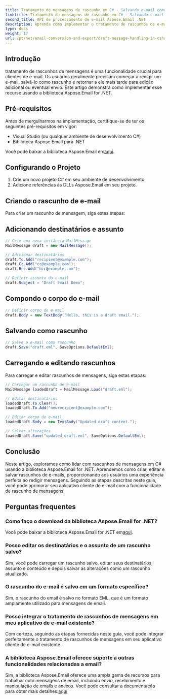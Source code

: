 ```yaml
---
title: Tratamento de mensagens de rascunho em C# - Salvando e-mail como rascunho
linktitle: Tratamento de mensagens de rascunho em C# - Salvando e-mail como rascunho
second_title: API de processamento de e-mail Aspose.Email .NET
description: Aprenda como implementar o tratamento de rascunhos de e-mail em C# usando Aspose.Email for .NET. Crie, edite e salve rascunhos com facilidade.
type: docs
weight: 17
url: /pt/net/email-conversion-and-export/draft-message-handling-in-csharp-saving-email-as-draft/
---
```


## Introdução

tratamento de rascunhos de mensagens é uma funcionalidade crucial para clientes de e-mail. Os usuários geralmente precisam começar a redigir um e-mail, salvá-lo como rascunho e retornar a ele mais tarde para edição adicional ou eventual envio. Este artigo demonstra como implementar esse recurso usando a biblioteca Aspose.Email for .NET.

## Pré-requisitos

Antes de mergulharmos na implementação, certifique-se de ter os seguintes pré-requisitos em vigor:

- Visual Studio (ou qualquer ambiente de desenvolvimento C#)
- Biblioteca Aspose.Email para .NET

 Você pode baixar a biblioteca Aspose.Email em[aqui](https://releases.aspose.com/email/net).

## Configurando o Projeto

1. Crie um novo projeto C# em seu ambiente de desenvolvimento.
2. Adicione referências às DLLs Aspose.Email em seu projeto.

## Criando o rascunho de e-mail

Para criar um rascunho de mensagem, siga estas etapas:

## Adicionando destinatários e assunto

```csharp
// Crie uma nova instância MailMessage
MailMessage draft = new MailMessage();

// Adicionar destinatários
draft.To.Add("recipient@example.com");
draft.Cc.Add("cc@example.com");
draft.Bcc.Add("bcc@example.com");

// Definir assunto do e-mail
draft.Subject = "Draft Email Demo";
```

## Compondo o corpo do e-mail

```csharp
// Definir corpo do e-mail
draft.Body = new TextBody("Hello, this is a draft email.");
```

## Salvando como rascunho

```csharp
// Salve o e-mail como rascunho
draft.Save("draft.eml", SaveOptions.DefaultEml);
```

## Carregando e editando rascunhos

Para carregar e editar rascunhos de mensagens, siga estas etapas:

```csharp
// Carregar um rascunho de e-mail
MailMessage loadedDraft = MailMessage.Load("draft.eml");

// Editar destinatários
loadedDraft.To.Clear();
loadedDraft.To.Add("newrecipient@example.com");

// Editar corpo do e-mail
loadedDraft.Body = new TextBody("Updated draft content.");

// Salvar alterações
loadedDraft.Save("updated_draft.eml", SaveOptions.DefaultEml);
```

## Conclusão

Neste artigo, exploramos como lidar com rascunhos de mensagens em C# usando a biblioteca Aspose.Email for .NET. Aprendemos como criar, editar e salvar rascunhos de e-mails, proporcionando aos usuários uma experiência perfeita ao redigir mensagens. Seguindo as etapas descritas neste guia, você pode aprimorar seu aplicativo cliente de e-mail com a funcionalidade de rascunho de mensagens.

## Perguntas frequentes

### Como faço o download da biblioteca Aspose.Email for .NET?

 Você pode baixar a biblioteca Aspose.Email for .NET em[aqui](https://releases.aspose.com/email/net).

### Posso editar os destinatários e o assunto de um rascunho salvo?

Sim, você pode carregar um rascunho salvo, editar seus destinatários, assunto e conteúdo e depois salvar as alterações como um rascunho atualizado.

### O rascunho do e-mail é salvo em um formato específico?

Sim, o rascunho do email é salvo no formato EML, que é um formato amplamente utilizado para mensagens de email.

### Posso integrar o tratamento de rascunhos de mensagens em meu aplicativo de e-mail existente?

Com certeza, seguindo as etapas fornecidas neste guia, você pode integrar perfeitamente o tratamento de rascunhos de mensagens em seu aplicativo cliente de e-mail existente.

### A biblioteca Aspose.Email oferece suporte a outras funcionalidades relacionadas a email?

 Sim, a biblioteca Aspose.Email oferece uma ampla gama de recursos para trabalhar com mensagens de email, incluindo envio, recebimento e manipulação de emails e anexos. Você pode consultar a documentação para obter mais detalhes:[aqui](https://reference.aspose.com)